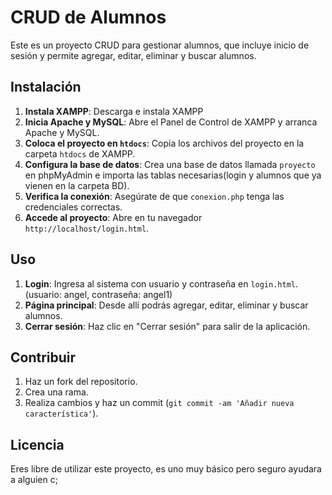 # CRUD de Alumnos

Este es un proyecto CRUD para gestionar alumnos, que incluye inicio de sesión y permite agregar, editar, eliminar y buscar alumnos.

## Instalación

1. **Instala XAMPP**: Descarga e instala XAMPP
2. **Inicia Apache y MySQL**: Abre el Panel de Control de XAMPP y arranca Apache y MySQL.
3. **Coloca el proyecto en `htdocs`**: Copia los archivos del proyecto en la carpeta `htdocs` de XAMPP.
4. **Configura la base de datos**: Crea una base de datos llamada `proyecto` en phpMyAdmin e importa las tablas necesarias(login y alumnos que ya vienen en la carpeta BD).
5. **Verifica la conexión**: Asegúrate de que `conexion.php` tenga las credenciales correctas.
6. **Accede al proyecto**: Abre en tu navegador `http://localhost/login.html`.

## Uso

1. **Login**: Ingresa al sistema con usuario y contraseña en `login.html`.(usuario: angel, contraseña: angel1)
2. **Página principal**: Desde allí podrás agregar, editar, eliminar y buscar alumnos.
3. **Cerrar sesión**: Haz clic en "Cerrar sesión" para salir de la aplicación.

## Contribuir

1. Haz un fork del repositorio.
2. Crea una rama.
3. Realiza cambios y haz un commit (`git commit -am 'Añadir nueva característica'`).

## Licencia

Eres libre de utilizar este proyecto, es uno muy básico pero seguro ayudara a alguien c;
